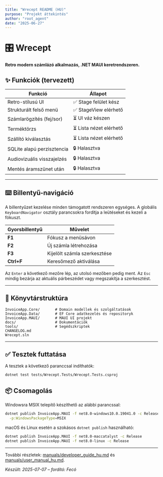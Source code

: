 ```yaml
---
title: "Wrecept README (HU)"
purpose: "Projekt áttekintés"
author: "root_agent"
date: "2025-06-27"
---
```


# 🎛️ Wrecept

**Retro modern számlázó alkalmazás, .NET MAUI keretrendszeren.**

## ✨ Funkciók (tervezett)

| Funkció                           | Állapot                |
| --------------------------------- | ---------------------- |
| Retro-stílusú UI                  | ✅ Stage felület kész   |
| Strukturált felső menü            | ✅ StageView elérhető   |
| Számlarögzítés (fej/sor)          | ⏳ UI váz készen        |
| Terméktörzs                       | ⏳ Lista nézet elérhető |
| Szállító kiválasztás              | ⏳ Lista nézet elérhető |
| SQLite alapú perzisztencia        | 🔒 Halasztva            |
| Audiovizuális visszajelzés        | 🔒 Halasztva            |
| Mentés áramszünet után            | 🔒 Halasztva            |

---

## ⌨️ Billentyű-navigáció

A billentyűzet kezelése minden támogatott rendszeren egységes. A globális
`KeyboardNavigator` osztály parancsokra fordítja a leütéseket és kezeli a fókuszt.

| Gyorsbillentyű | Művelet |
| -------------- | --------------------------- |
| **F1**         | Fókusz a menüsávon |
| **F2**         | Új számla létrehozása |
| **F3**         | Kijelölt számla szerkesztése |
| **Ctrl+F**     | Keresőmező aktiválása |

Az `Enter` a következő mezőre lép, az utolsó mezőben pedig ment. Az `Esc`
mindig bezárja az aktuális párbeszédet vagy megszakítja a szerkesztést.

---

## 📁 Könyvtárstruktúra

```
InvoiceApp.Core/       # Domain modellek és szolgáltatások
InvoiceApp.Data/       # EF Core adatkezelés és repositoryk
InvoiceApp.MAUI/       # MAUI UI projekt
docs/                  # Dokumentációk
tools/                 # Segédszkriptek
CHANGELOG.md
Wrecept.sln
```

---

## ✅ Tesztek futtatása

A tesztek a következő paranccsal indíthatók:

```bash
dotnet test tests/Wrecept.Tests/Wrecept.Tests.csproj
```

## 📦 Csomagolás

Windowsra MSIX telepítő készíthető az alábbi parancssal:

```bash
dotnet publish InvoiceApp.MAUI -f net8.0-windows10.0.19041.0 -c Release \
  -p:WindowsPackageType=MSIX
```

macOS és Linux esetén a szokásos `dotnet publish` használható:

```bash
dotnet publish InvoiceApp.MAUI -f net8.0-maccatalyst -c Release
dotnet publish InvoiceApp.MAUI -f net8.0-linux -c Release
```

---

További részletek: [manuals/developer_guide_hu.md](manuals/developer_guide_hu.md) és [manuals/user_manual_hu.md](manuals/user_manual_hu.md).

*Készült: 2025-07-07 – fordító: Fecó*

